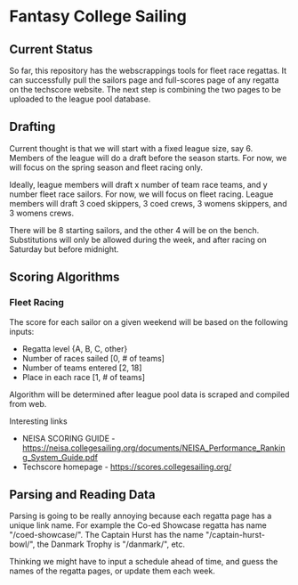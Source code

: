# Fantasy College Sailing

## Current Status

So far, this repository has the webscrappings tools for fleet race regattas. It can successfully pull the sailors page and full-scores page of any regatta on the techscore website. The next step is combining the two pages to be uploaded to the league pool database.

## Drafting

Current thought is that we will start with a fixed league size, say 6. Members of the league will do a draft before the season starts. For now, we will focus on the spring season and fleet racing only.

Ideally, league members will draft x number of team race teams, and y number fleet race sailors. For now, we will focus on fleet racing. League members will draft 3 coed skippers, 3 coed crews, 3 womens skippers, and 3 womens crews.

There will be 8 starting sailors, and the other 4 will be on the bench. Substitutions will only be allowed during the week, and after racing on Saturday but before midnight.

## Scoring Algorithms
### Fleet Racing
The score for each sailor on a given weekend will be based on the following inputs:
* Regatta level {A, B, C, other}
* Number of races sailed [0, # of teams]
* Number of teams entered [2, 18]
* Place in each race [1, # of teams]

Algorithm will be determined after league pool data is scraped and compiled from web.

Interesting links
* NEISA SCORING GUIDE - https://neisa.collegesailing.org/documents/NEISA_Performance_Ranking_System_Guide.pdf
* Techscore homepage - https://scores.collegesailing.org/

## Parsing and Reading Data
Parsing is going to be really annoying because each regatta page has a unique link name. For example the Co-ed Showcase regatta has name "/coed-showcase/". The Captain Hurst has the name "/captain-hurst-bowl/", the Danmark Trophy is "/danmark/", etc.

Thinking we might have to input a schedule ahead of time, and guess the names of the regatta pages, or update them each week. 


